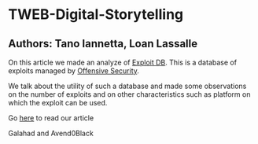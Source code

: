 # TWEB-Digital-Storytelling

Authors: Tano Iannetta, Loan Lassalle
---


On this article we made an analyze of <a href="https://www.exploit-db.com/">Exploit DB</a>.
This is a database of exploits managed by <a href="https://www.offensive-security.com/">Offensive Security</a>.

We talk about the utility of such a database and made some observations on the number of exploits
and on other characteristics such as platform on which the exploit can be used. 

Go <a href="https://lassalleloan.github.io/TWEB-Digital-Storytelling/">here</a> to read our article


Galahad and Avend0Black